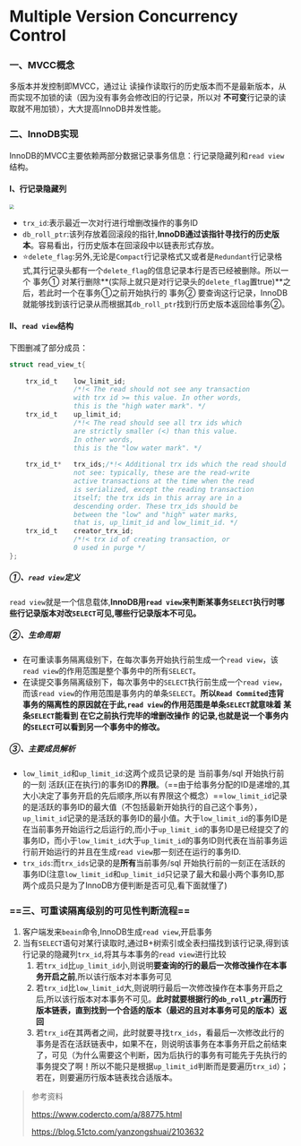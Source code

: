# Multiple Version Concurrency Control



### 一、MVCC概念

多版本并发控制即MVCC，通过让 读操作读取行的历史版本而不是最新版本，从而实现不加锁的读（因为没有事务会修改旧的行记录，所以对 **不可变**行记录的读取就不用加锁），大大提高InnoDB并发性能。

### 二、InnoDB实现

InnoDB的MVCC主要依赖两部分数据记录事务信息：行记录隐藏列和`read view`结构。

#### Ⅰ、行记录隐藏列

<img src="E:\Typora\MyNote\resources\Mysql\行隐藏列.png" style="zoom:48%;" />

 	 

* `trx_id`:表示最近一次对行进行增删改操作的事务ID
* `db_roll_ptr`:该列存放着回滚段的指针,**InnoDB通过该指针寻找行的历史版本**。容易看出，行历史版本在回滚段中以链表形式存放。
* ⭐`delete_flag`:另外,无论是`Compact`行记录格式又或者是`Redundant`行记录格式,其行记录头都有一个`delete_flag`的信息记录本行是否已经被删除。所以一个 事务① 对某行删除**(实际上就只是对行记录头的`delete_flag`置true)**之后，若此时一个在事务①之前开始执行的 事务② 要查询这行记录，InnoDB就能够找到该行记录从而根据其`db_roll_ptr`找到行历史版本返回给事务②。

#### Ⅱ、`read view`结构

下图删减了部分成员：

```c
struct read_view_t{  
  
    trx_id_t    low_limit_id;  
                /*!< The read should not see any transaction  
                with trx id >= this value. In other words,  
                this is the "high water mark". */  
    trx_id_t    up_limit_id;  
                /*!< The read should see all trx ids which  
                are strictly smaller (<) than this value.  
                In other words,  
                this is the "low water mark". */  
  
    trx_id_t*   trx_ids;/*!< Additional trx ids which the read should  
                not see: typically, these are the read-write  
                active transactions at the time when the read  
                is serialized, except the reading transaction  
                itself; the trx ids in this array are in a  
                descending order. These trx_ids should be  
                between the "low" and "high" water marks,  
                that is, up_limit_id and low_limit_id. */  
    trx_id_t    creator_trx_id;  
                /*!< trx id of creating transaction, or  
                0 used in purge */  
}; 
```

##### ①、`read view`定义

`read view`就是一个信息载体,**InnoDB用`read view`来判断某事务`SELECT`执行时哪些行记录版本对改`SELECT`可见,哪些行记录版本不可见。**

##### ②、生命周期

* 在可重读事务隔离级别下，在每次事务开始执行前生成一个`read view`，该`read view`的作用范围是整个事务中的所有`SELECT`。
* 在读提交事务隔离级别下，每次事务中的`SELECT`执行前生成一个`read view`，而该`read view`的作用范围是事务内的单条`SELECT`。**所以`Read Commited`违背事务的隔离性的原因就在于此,`read view`的作用范围是单条`SELECT`就意味着 某条`SELECT`能看到 在它之前执行完毕的增删改操作 的记录,也就是说一个事务内的`SELECT`可以看到另一个事务中的修改。**

##### ③、主要成员解析

* `low_limit_id`和`up_limit_id`:这两个成员记录的是 当前事务/sql 开始执行前的一刻 活跃(正在执行)的事务ID的**界限**。（==由于给事务分配的ID是递增的,其大小决定了事务开启的先后顺序,所以有界限这个概念）==`low_limit_id`记录的是活跃的事务ID的最大值（不包括最新开始执行的自己这个事务），`up_limit_id`记录的是活跃的事务ID的最小值。大于`low_limit_id`的事务ID是在当前事务开始运行之后运行的,而小于`up_limit_id`的事务ID是已经提交了的事务ID，而小于`low_limit_id`大于`up_limit_id`的事务ID则代表在当前事务运行前开始运行的并且在生成`read view`那一刻还在运行的事务ID.
* `trx_ids`:而`trx_ids`记录的是**所有**当前事务/sql 开始执行前的一刻正在活跃的事务ID(注意`low_limit_id`和`up_limit_id`只记录了最大和最小两个事务ID,那两个成员只是为了InnoDB方便判断是否可见,看下面就懂了)

### ==三、可重读隔离级别的可见性判断流程==

1. 客户端发来`beain`命令,InnoDB生成`read view`,开启事务
2. 当有`SELECT`语句对某行读取时,通过B+树索引或全表扫描找到该行记录,得到该行记录的隐藏列`trx_id`,将其与本事务的`read view`进行比较
   1. 若`trx_id`比`up_limit_id`小,则说明**要查询的行的最后一次修改操作在本事务开启之前**,所以该行版本对本事务可见
   2. 若`trx_id`比`low_limit_id`大,则说明行最后一次修改操作在本事务开启之后,所以该行版本对本事务不可见。**此时就要根据行的`db_roll_ptr`遍历行版本链表，直到找到一个合适的版本（最迟的且对本事务可见的版本）返回**
   3. 若`trx_id`在其两者之间，此时就要寻找`trx_ids`，看最后一次修改此行的事务是否在活跃链表中，如果不在，则说明该事务在本事务开启之前结束了，可见（为什么需要这个判断，因为后执行的事务有可能先于先执行的事务提交了啊！所以不能只是根据`up_limit_id`判断而是要遍历`trx_id`）；若在，则要遍历行版本链表找合适版本。

> 参考资料
>
> https://www.codercto.com/a/88775.html
>
> https://blog.51cto.com/yanzongshuai/2103632